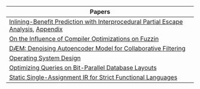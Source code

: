 |Papers|
| --- | 
| [Inlining-Benefit Prediction with Interprocedural Partial Escape Analysis](./papers/ipea_vmil.pdf), [Appendix](./papers/ipea_appendix.pdf) |
| [On the Influence of Compiler Optimizations on Fuzzin](./papers/fuzzing.pdf)|
| [DÆM: Denoising Autoencoder Model for Collaborative Filtering ](./papers/daem.pdf) | 
| [Operating System Design ](./papers/os.pdf)| 
| [Optimizing Queries on Bit-Parallel Database Layouts](./papers/asl.pdf)| 
| [Static Single-Assignment IR for Strict Functional Languages ](./papers/ba_thesis.pdf)| 
